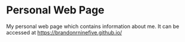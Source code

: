# Personal Web Page
My personal web page which contains information about me. It can be accessed at https://brandonrninefive.github.io/
